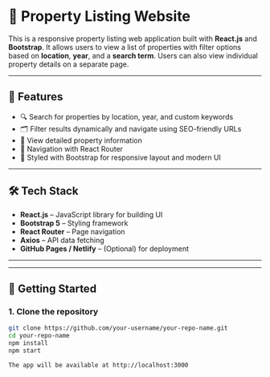 # 🏡 Property Listing Website

This is a responsive property listing web application built with **React.js** and **Bootstrap**. It allows users to view a list of properties with filter options based on **location**, **year**, and a **search term**. Users can also view individual property details on a separate page.

---

## 🚀 Features

- 🔍 Search for properties by location, year, and custom keywords
- 🗂 Filter results dynamically and navigate using SEO-friendly URLs
- 📄 View detailed property information
- 🧭 Navigation with React Router
- 💅 Styled with Bootstrap for responsive layout and modern UI

---

## 🛠 Tech Stack

- **React.js** – JavaScript library for building UI
- **Bootstrap 5** – Styling framework
- **React Router** – Page navigation
- **Axios** – API data fetching
- **GitHub Pages / Netlify** – (Optional) for deployment

---

---

## 🔧 Getting Started

### 1. Clone the repository
```bash
git clone https://github.com/your-username/your-repo-name.git
cd your-repo-name
npm install
npm start

The app will be available at http://localhost:3000

